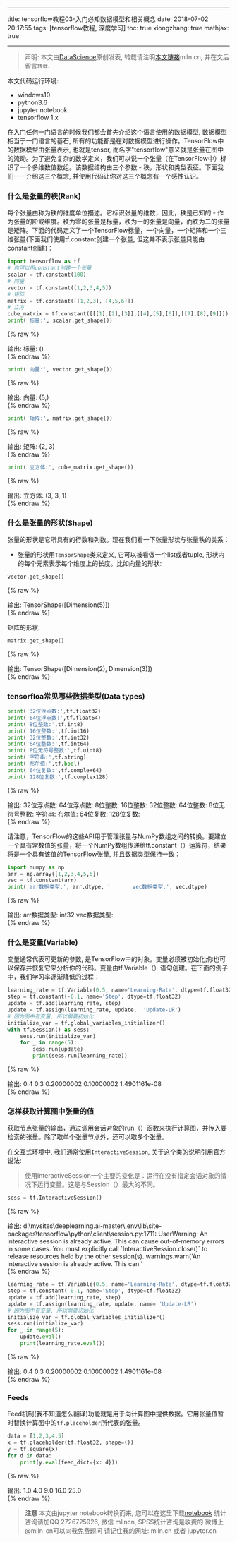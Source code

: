 
---
title: tensorflow教程03-入门必知数据模型和相关概念
date: 2018-07-02 20:17:55
tags: [tensorflow教程, 深度学习]
toc: true
xiongzhang: true
mathjax: true

---
<span></span>
<!-- more -->

> 声明: 本文由[DataScience](http://mlln.cn)原创发表, 转载请注明[本文链接](http://mlln.cn)mlln.cn, 并在文后留言`转载`.

本文代码运行环境:

- windows10
- python3.6
- jupyter notebook
- tensorflow 1.x

在入门任何一门语言的时候我们都会首先介绍这个语言使用的数据模型, 数据模型相当于一门语言的基石, 所有的功能都是在对数据模型进行操作。TensorFlow中的数据模型由张量表示, 也就是tensor, 而名字"tensorflow"意义就是张量在图中的流动。为了避免复杂的数学定义，我们可以说一个张量（在TensorFlow中）标识了一个多维数值数组。该数据结构由三个参数 - 秩，形状和类型表征。下面我们一一介绍这三个概念, 并使用代码让你对这三个概念有一个感性认识。

### 什么是张量的秩(Rank)

每个张量由称为秩的维度单位描述。它标识张量的维数，因此，秩是已知的 - 作为张量的阶或维度。秩为零的张量是标量，秩为一的张量是向量，而秩为二的张量是矩阵。下面的代码定义了一个TensorFlow标量，一个向量，一个矩阵和一个三维张量(下面我们使用tf.constant创建一个张量, 但这并不表示张量只能由constant创建)：


```python
import tensorflow as tf
# 你可以用constant创建一个张量
scalar = tf.constant(100)
# 向量
vector = tf.constant([1,2,3,4,5])
# 矩阵
matrix = tf.constant([[1,2,3], [4,5,6]])
# 立方
cube_matrix = tf.constant([[[1],[2],[3]],[[4],[5],[6]],[[7],[8],[9]]])
print('标量:', scalar.get_shape())

```

{% raw %}
<div class="output">
输出:
    标量: ()
    
</div>
{% endraw %}


```python
print('向量:', vector.get_shape())

```

{% raw %}
<div class="output">
输出:
    向量: (5,)
    
</div>
{% endraw %}


```python
print('矩阵:', matrix.get_shape())

```

{% raw %}
<div class="output">
输出:
    矩阵: (2, 3)
    
</div>
{% endraw %}


```python
print('立方体:', cube_matrix.get_shape())
```

{% raw %}
<div class="output">
输出:
    立方体: (3, 3, 1)
    
</div>
{% endraw %}

### 什么是张量的形状(Shape)

张量的形状是它所具有的行数和列数。现在我们看一下张量形状与张量秩的关系：

- 张量的形状用`TensorShape`类来定义, 它可以被看做一个list或者tuple, 形状内的每个元素表示每个维度上的长度。比如向量的形状:


```python
vector.get_shape()
```




{% raw %}
<div class="output">
输出:
    TensorShape([Dimension(5)])
</div>
{% endraw %}



矩阵的形状:


```python
matrix.get_shape()
```




{% raw %}
<div class="output">
输出:
    TensorShape([Dimension(2), Dimension(3)])
</div>
{% endraw %}



### tensorfloa常见哪些数据类型(Data types)



```python
print('32位浮点数:',tf.float32)
print('64位浮点数:',tf.float64)
print('8位整数:',tf.int8)
print('16位整数:',tf.int16)
print('32位整数:',tf.int32)
print('64位整数:',tf.int64)
print('8位无符号整数:',tf.uint8)
print('字符串:',tf.string)
print('布尔值:',tf.bool)
print('64位复数:',tf.complex64)
print('128位复数:',tf.complex128)
```

{% raw %}
<div class="output">
输出:
    32位浮点数: <dtype: 'float32'>
    64位浮点数: <dtype: 'float64'>
    8位整数: <dtype: 'int8'>
    16位整数: <dtype: 'int16'>
    32位整数: <dtype: 'int32'>
    64位整数: <dtype: 'int64'>
    8位无符号整数: <dtype: 'uint8'>
    字符串: <dtype: 'string'>
    布尔值: <dtype: 'bool'>
    64位复数: <dtype: 'complex64'>
    128位复数: <dtype: 'complex128'>
    
</div>
{% endraw %}

请注意，TensorFlow的这些API用于管理张量与NumPy数组之间的转换。要建立一个具有常数值的张量，将一个NumPy数组传递给tf.constant（）运算符，结果将是一个具有该值的TensorFlow张量, 并且数据类型保持一致：


```python
import numpy as np
arr = np.array([1,2,3,4,5,6])
vec = tf.constant(arr)
print('arr数据类型:', arr.dtype, '       vec数据类型:', vec.dtype)
```

{% raw %}
<div class="output">
输出:
    arr数据类型: int32        vec数据类型: <dtype: 'int32'>
    
</div>
{% endraw %}

### 什么是变量(Variable)

变量通常代表可更新的参数, 是TensorFlow中的对象。变量必须被初始化;你也可以保存并恢复它来分析你的代码。变量由tf.Variable（）语句创建。在下面的例子中，我们学习率逐渐降低的过程：


```python
learning_rate = tf.Variable(0.5, name='Learning-Rate', dtype=tf.float32)
step = tf.constant(-0.1, name='Step', dtype=tf.float32)
update = tf.add(learning_rate, step)
update = tf.assign(learning_rate, update,  'Update-LR')
# 因为图中有变量, 所以需要初始化
initialize_var = tf.global_variables_initializer()
with tf.Session() as sess:
    sess.run(initialize_var)
    for _ in range(5):
        sess.run(update)
        print(sess.run(learning_rate))
```

{% raw %}
<div class="output">
输出:
    0.4
    0.3
    0.20000002
    0.10000002
    1.4901161e-08
    
</div>
{% endraw %}

### 怎样获取计算图中张量的值

获取节点张量的输出，通过调用会话对象的run（）函数来执行计算图，并传入要检索的张量。除了取单个张量节点外，还可以取多个张量。

在交互式环境中, 我们通常使用`InteractiveSession`, 关于这个类的说明引用官方说法:

> 使用InteractiveSession一个主要的变化是：运行在没有指定会话对象的情况下运行变量。这是与Session（）最大的不同。


```python
sess = tf.InteractiveSession()
```

{% raw %}
<div class="output">
输出:
    d:\mysites\deeplearning.ai-master\.env\lib\site-packages\tensorflow\python\client\session.py:1711: UserWarning: An interactive session is already active. This can cause out-of-memory errors in some cases. You must explicitly call `InteractiveSession.close()` to release resources held by the other session(s).
      warnings.warn('An interactive session is already active. This can '
    
</div>
{% endraw %}


```python
learning_rate = tf.Variable(0.5, name='Learning-Rate', dtype=tf.float32)
step = tf.constant(-0.1, name='Step', dtype=tf.float32)
update = tf.add(learning_rate, step)
update = tf.assign(learning_rate, update, name= 'Update-LR')
# 因为图中有变量, 所以需要初始化
initialize_var = tf.global_variables_initializer()
sess.run(initialize_var)
for _ in range(5):
    update.eval()
    print(learning_rate.eval())
```

{% raw %}
<div class="output">
输出:
    0.4
    0.3
    0.20000002
    0.10000002
    1.4901161e-08
    
</div>
{% endraw %}

### Feeds

Feed机制(我不知道怎么翻译)功能就是用于向计算图中提供数据。它用张量值暂时替换计算图中的`tf.placeholder`所代表的张量。 


```python
data = [1,2,3,4,5]
x = tf.placeholder(tf.float32, shape=())
y = tf.square(x)
for d in data:
    print(y.eval(feed_dict={x: d}))
```

{% raw %}
<div class="output">
输出:
    1.0
    4.0
    9.0
    16.0
    25.0
    
</div>
{% endraw %}


> **注意**
> 本文由jupyter notebook转换而来, 您可以在这里下载[notebook](tensorflow教程03-入门必知数据模型和相关概念.ipynb)
> 统计咨询请加QQ 2726725926, 微信 mllncn,  SPSS统计咨询是收费的
> 微博上@mlln-cn可以向我免费题问
> 请记住我的网址: mlln.cn 或者 jupyter.cn
